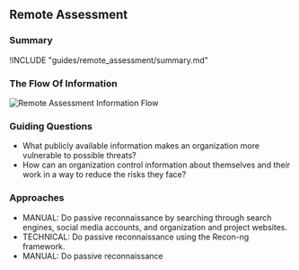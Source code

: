 ## Remote Assessment

### Summary

!INCLUDE "guides/remote_assessment/summary.md"

### The Flow Of Information

![Remote Assessment Information Flow](images/info_flows/remote_assessment.svg)

### Guiding Questions

* What publicly available information makes an organization more vulnerable to possible threats?
* How can an organization control information about themselves and their work in a way to reduce the risks they face?

### Approaches

* MANUAL: Do passive reconnaissance by searching through search engines, social media accounts, and organization and project websites. 
* TECHNICAL: Do passive reconnaissance using the Recon-ng framework.
* MANUAL: Do passive reconnaissance
